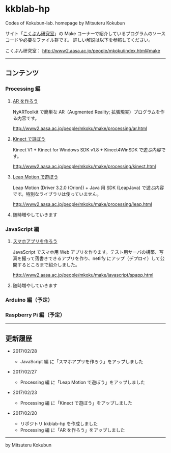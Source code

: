 # kkblab-hp
Codes of Kokubun-lab. homepage by Mitsuteru Kokubun

サイト「[こくぶん研究室](http://www2.aasa.ac.jp/people/mkoku/)」の Make コーナーで紹介しているプログラムのソースコードや必要なファイル群です。
詳しい解説は以下を参照してください。

こくぶん研究室： http://www2.aasa.ac.jp/people/mkoku/index.html#make

---

## コンテンツ


### Processing 編

1. [AR を作ろう](processing/ar)

    NyARToolkit で簡単な AR（Augmented Reality; 拡張現実）プログラムを作る内容です。

    http://www2.aasa.ac.jp/people/mkoku/make/processing/ar.html



2. [Kinect で遊ぼう](processing/kinect)

    Kinect V1 + Kinect for Windows SDK v1.8 + Kinect4WinSDK で遊ぶ内容です。

    http://www2.aasa.ac.jp/people/mkoku/make/processing/kinect.html



3. [Leap Motion で遊ぼう](processing/leap)

    Leap Motion (Driver 3.2.0 (Orion)) + Java 用 SDK (LeapJava) で遊ぶ内容です。特別なライブラリは使っていません。

    http://www2.aasa.ac.jp/people/mkoku/make/processing/leap.html



4. 随時増やしていきます



### JavaScript 編

1. [スマホアプリを作ろう](javascript/spapp)

    JavaScript でスマホ用 Web アプリを作ります。テスト用サーバの構築、写真を撮って落書きできるアプリを作り、netlify にアップ（デプロイ）して公開するところまで紹介しました。

    http://www2.aasa.ac.jp/people/mkoku/make/javascript/spapp.html



2. 随時増やしていきます



### Arduino 編（予定）



### Raspberry Pi 編（予定）


---
## 更新履歴

* 2017/02/28
    * JavaScript 編 に「スマホアプリを作ろう」をアップしました


* 2017/02/27
    * Processing 編 に「Leap Motion で遊ぼう」をアップしました


* 2017/02/23
    * Processing 編 に「Kinect で遊ぼう」をアップしました


* 2017/02/20
    * リポジトリ kkblab-hp を作成しました
    * Processing 編 に「AR を作ろう」をアップしました



---
by Mitsuteru Kokubun